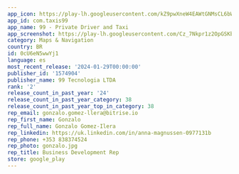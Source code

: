 ```yaml
---
app_icon: https://play-lh.googleusercontent.com/kZ9pwXneW4EAWtGNMsCL6bWQe5m7RDEYbGd8inBQgpuA-EkBl9nqapdcIq3eqPGBp-w
app_id: com.taxis99
app_name: 99 - Private Driver and Taxi
app_screenshot: https://play-lh.googleusercontent.com/Cz_7Nkpr1z2OpGSKb5vRIXDwXEU9djSA7GOwbrpL0o33i2NgXbW_jbNObaoAasPvMA
category: Maps & Navigation
country: BR
id: 0cU6eN5wwYj1
language: es
most_recent_release: '2024-01-29T00:00:00'
publisher_id: '1574904'
publisher_name: 99 Tecnologia LTDA
rank: '2'
release_count_in_past_year: '24'
release_count_in_past_year_category: 38
release_count_in_past_year_top_in_category: 38
rep_email: gonzalo.gomez-llera@bitrise.io
rep_first_name: Gonzalo
rep_full_name: Gonzalo Gomez-Ilera
rep_linkedin: https://uk.linkedin.com/in/anna-magnussen-0977131b
rep_phone: +353 838374524
rep_photo: gonzalo.jpg
rep_title: Business Development Rep
store: google_play
---
```


